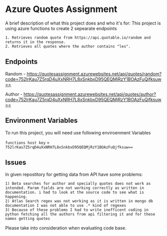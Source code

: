 
# Azure Quotes Assignment

A brief description of what this project does and who it's for:
    This project is using azure functions to create 2 sepearate endpoints

    1. Retrieves random quote from https://api.quotable.io/random and returns it in the response.
    2. Retrieves all quotes where the author contains "les".



## Endpoints

Random - https://quotesassignment.azurewebsites.net/api/quotes/random?code=752lrKau7Z5rqD4uXxNRH7L8xSnkbxD95QEQMjRzY1BOAzFuQjfksuw==

Author - https://quotesassignment.azurewebsites.net/api/quotes/author?code=752lrKau7Z5rqD4uXxNRH7L8xSnkbxD95QEQMjRzY1BOAzFuQjfksuw==

## Environment Variables

To run this project, you will need use following enviroenment Variables

`functions host key` = `752lrKau7Z5rqD4uXxNRH7L8xSnkbxD95QEQMjRzY1BOAzFuQjfksuw==`




## Issues

In given repostitory for getting data from API have some problems:

    1) Beta searches for author and specially quotes does not work as intended. Param fields are not working correctly as written in documentation. i had to look at the source code to see what is happening.
    2) Atlas Search regex was not working as it is written in mongo db documentation I was not able to use .* kind of regexes
    3) Because of these problems I had to write inefficent coding in python fetching all the authors from api filtering it and for these names getting quotes


Please take into consideration when evaluating code base.